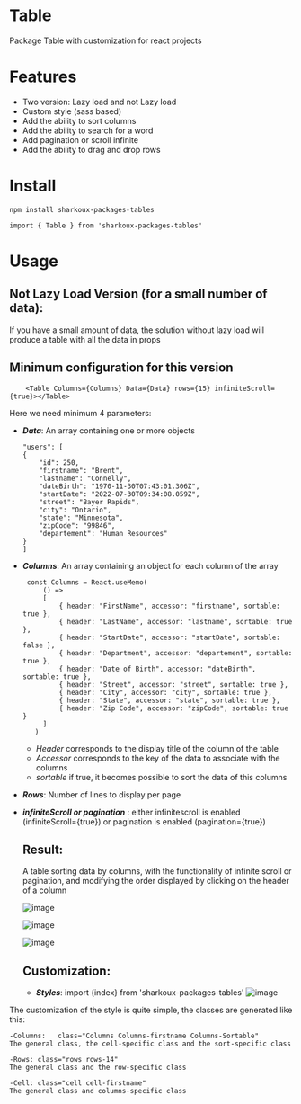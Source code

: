 # Table

Package Table with customization for react projects

# Features 

- Two version: Lazy load and not Lazy load
- Custom style (sass based)
- Add the ability to sort columns
- Add the ability to search for a word
- Add pagination or scroll infinite
- Add the ability to drag and drop rows

# Install

    npm install sharkoux-packages-tables
    
    import { Table } from 'sharkoux-packages-tables'

# Usage 

  ## Not Lazy Load Version (for a small number of data): 
  
  If you have a small amount of data, the solution without lazy load will produce a table with all the data in props
  
  ## Minimum configuration for this version
   
        <Table Columns={Columns} Data={Data} rows={15} infiniteScroll={true}></Table>
        
  
  Here we need minimum 4 parameters:
  
  - ***Data***: An array containing one or more objects
    
        "users": [
        {
            "id": 250,
            "firstname": "Brent",
            "lastname": "Connelly",
            "dateBirth": "1970-11-30T07:43:01.306Z",
            "startDate": "2022-07-30T09:34:08.059Z",
            "street": "Bayer Rapids",
            "city": "Ontario",
            "state": "Minnesota",
            "zipCode": "99846",
            "departement": "Human Resources"
        }
        ]
 
 - ***Columns***: An array containing an object for each column of the array
 
        const Columns = React.useMemo(
            () =>
            [
                { header: "FirstName", accessor: "firstname", sortable: true },
                { header: "LastName", accessor: "lastname", sortable: true },
                { header: "StartDate", accessor: "startDate", sortable: false },
                { header: "Department", accessor: "departement", sortable: true },
                { header: "Date of Birth", accessor: "dateBirth", sortable: true },
                { header: "Street", accessor: "street", sortable: true },
                { header: "City", accessor: "city", sortable: true },
                { header: "State", accessor: "state", sortable: true },
                { header: "Zip Code", accessor: "zipCode", sortable: true }
            ]
          )
    
     - *Header* corresponds to the display title of the column of the table
     - *Accessor* corresponds to the key  of the data to associate with the columns
     - *sortable* if true, it becomes possible to sort the data of this columns

- ***Rows***: Number of lines to display per page 

- ***infiniteScroll or pagination*** : either infinitescroll is enabled (infiniteScroll={true}) or pagination is enabled (pagination={true})

  ## Result: 
    A table sorting data by columns, with the functionality of infinite scroll or pagination, and modifying the order displayed by clicking on the header of a column

    ![image](https://github.com/Sharkoux/tables/assets/75306270/17e6b94c-346c-424d-8135-e49d29d7261a)

    ![image](https://github.com/Sharkoux/tables/assets/75306270/5a96b905-2659-4efa-8f2b-d5cb707bb971)
    
    ![image](https://github.com/Sharkoux/tables/assets/75306270/e0f4b35a-2664-42d1-b124-06d07393b9c7)


  ## Customization:     
  
  - ***Styles***: import {index} from 'sharkoux-packages-tables' 
![image](https://github.com/Sharkoux/tables/assets/75306270/d615b827-968d-4c59-b3c8-5f4d5c9dcf70)

 The customization of the style is quite simple, the classes are generated like this: 
 
    -Columns:   class="Columns Columns-firstname Columns-Sortable"
    The general class, the cell-specific class and the sort-specific class
    
    -Rows: class="rows rows-14"
    The general class and the row-specific class
    
    -Cell: class="cell cell-firstname"
    The general class and columns-specific class
    
 

